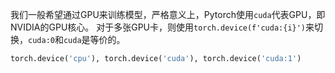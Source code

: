我们一般希望通过GPU来训练模型，严格意义上，Pytorch使用`cuda`代表GPU，即NVIDIA的GPU核心。
对于多张GPU卡，则使用`torch.device(f'cuda:{i}')`来切换，`cuda:0`和`cuda`是等价的。
```python
torch.device('cpu'), torch.device('cuda'), torch.device('cuda:1')
```

